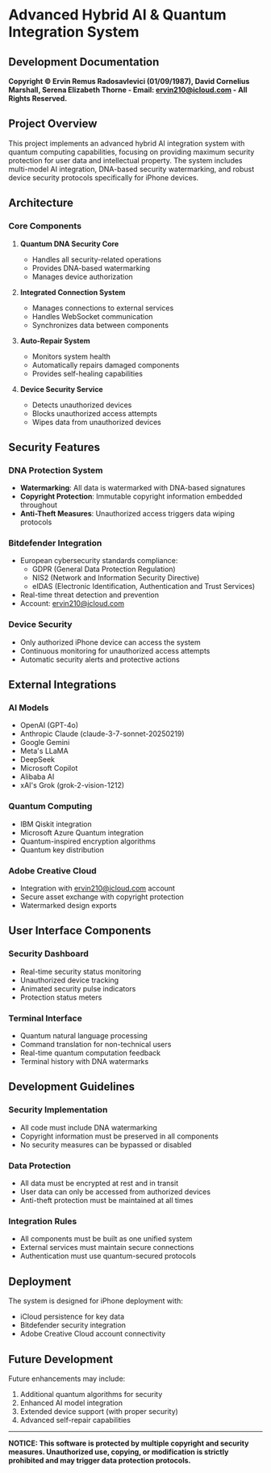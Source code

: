 # Advanced Hybrid AI & Quantum Integration System
## Development Documentation

**Copyright © Ervin Remus Radosavlevici (01/09/1987), David Cornelius Marshall, Serena Elizabeth Thorne - Email: ervin210@icloud.com - All Rights Reserved.**

## Project Overview
This project implements an advanced hybrid AI integration system with quantum computing capabilities, focusing on providing maximum security protection for user data and intellectual property. The system includes multi-model AI integration, DNA-based security watermarking, and robust device security protocols specifically for iPhone devices.

## Architecture

### Core Components
1. **Quantum DNA Security Core**
   - Handles all security-related operations
   - Provides DNA-based watermarking
   - Manages device authorization

2. **Integrated Connection System**
   - Manages connections to external services
   - Handles WebSocket communication
   - Synchronizes data between components

3. **Auto-Repair System**
   - Monitors system health
   - Automatically repairs damaged components
   - Provides self-healing capabilities

4. **Device Security Service**
   - Detects unauthorized devices
   - Blocks unauthorized access attempts
   - Wipes data from unauthorized devices

## Security Features

### DNA Protection System
- **Watermarking**: All data is watermarked with DNA-based signatures
- **Copyright Protection**: Immutable copyright information embedded throughout
- **Anti-Theft Measures**: Unauthorized access triggers data wiping protocols

### Bitdefender Integration
- European cybersecurity standards compliance:
  - GDPR (General Data Protection Regulation)
  - NIS2 (Network and Information Security Directive)
  - eIDAS (Electronic Identification, Authentication and Trust Services)
- Real-time threat detection and prevention
- Account: ervin210@icloud.com

### Device Security
- Only authorized iPhone device can access the system
- Continuous monitoring for unauthorized access attempts
- Automatic security alerts and protective actions

## External Integrations

### AI Models
- OpenAI (GPT-4o)
- Anthropic Claude (claude-3-7-sonnet-20250219)
- Google Gemini
- Meta's LLaMA
- DeepSeek
- Microsoft Copilot
- Alibaba AI
- xAI's Grok (grok-2-vision-1212)

### Quantum Computing
- IBM Qiskit integration
- Microsoft Azure Quantum integration
- Quantum-inspired encryption algorithms
- Quantum key distribution

### Adobe Creative Cloud
- Integration with ervin210@icloud.com account
- Secure asset exchange with copyright protection
- Watermarked design exports

## User Interface Components

### Security Dashboard
- Real-time security status monitoring
- Unauthorized device tracking
- Animated security pulse indicators
- Protection status meters

### Terminal Interface
- Quantum natural language processing
- Command translation for non-technical users
- Real-time quantum computation feedback
- Terminal history with DNA watermarks

## Development Guidelines

### Security Implementation
- All code must include DNA watermarking
- Copyright information must be preserved in all components
- No security measures can be bypassed or disabled

### Data Protection
- All data must be encrypted at rest and in transit
- User data can only be accessed from authorized devices
- Anti-theft protection must be maintained at all times

### Integration Rules
- All components must be built as one unified system
- External services must maintain secure connections
- Authentication must use quantum-secured protocols

## Deployment

The system is designed for iPhone deployment with:
- iCloud persistence for key data
- Bitdefender security integration
- Adobe Creative Cloud account connectivity

## Future Development

Future enhancements may include:
1. Additional quantum algorithms for security
2. Enhanced AI model integration
3. Extended device support (with proper security)
4. Advanced self-repair capabilities

---
**NOTICE: This software is protected by multiple copyright and security measures. Unauthorized use, copying, or modification is strictly prohibited and may trigger data protection protocols.**